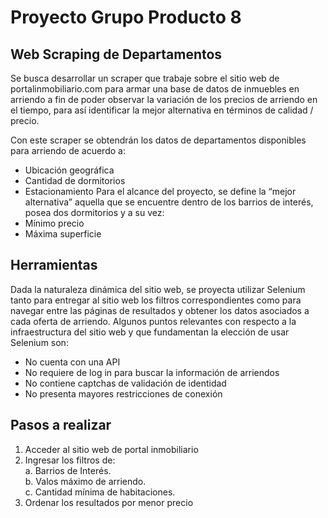 # Proyecto Grupo Producto 8
## Web Scraping de Departamentos

Se busca desarrollar un scraper que trabaje sobre el sitio web 
de portalinmobiliario.com para armar una base de datos de 
inmuebles en arriendo a fin de poder observar la variación de 
los precios de arriendo en el tiempo, para así identificar la 
mejor alternativa en términos de calidad / precio.

Con este scraper se obtendrán los datos de departamentos disponibles para arriendo de acuerdo a:
- Ubicación geográfica
- Cantidad de dormitorios
- Estacionamiento
Para el alcance del proyecto, se define la “mejor alternativa” aquella que se encuentre dentro de los barrios de interés, posea dos dormitorios y a su vez:
- Mínimo precio
- Máxima superficie
 
## Herramientas 

Dada la naturaleza dinámica del sitio web, se proyecta utilizar Selenium tanto para entregar al sitio web los filtros correspondientes como para navegar entre las páginas de resultados y obtener los datos asociados a cada oferta de arriendo.
Algunos puntos relevantes con respecto a la infraestructura del sitio web y que fundamentan la elección de usar Selenium son:
- No cuenta con una API
- No requiere de log in para buscar la información de arriendos
- No contiene captchas de validación de identidad
- No presenta mayores restricciones de conexión

##  Pasos a realizar

1. Acceder al sitio web de portal inmobiliario
2. Ingresar los filtros de:  
    a. Barrios de Interés.   
    b. Valos máximo de arriendo.  
    c. Cantidad mínima de habitaciones. 
3. Ordenar los resultados por menor precio
